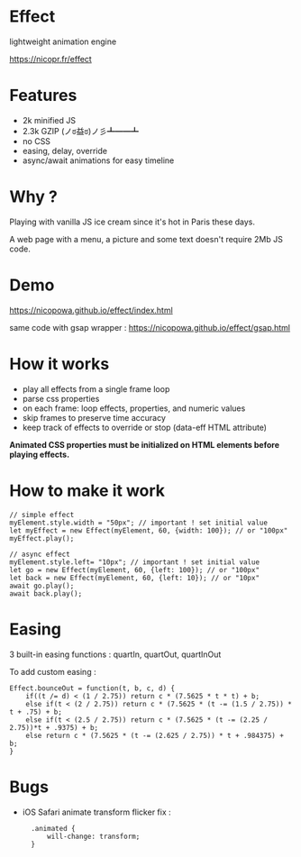 


# Effect

lightweight animation engine

https://nicopr.fr/effect

# Features

 - 2k minified JS
 - 2.3k GZIP (ノಠ益ಠ)ノ彡┻━━┻
 - no CSS
 - easing, delay, override
 - async/await animations for easy timeline

# Why ?

Playing with vanilla JS ice cream since it's hot in Paris these days.

A web page with a menu, a picture and some text doesn't require 2Mb JS code.

# Demo

https://nicopowa.github.io/effect/index.html

same code with gsap wrapper : https://nicopowa.github.io/effect/gsap.html

# How it works
- play all effects from a single frame loop
- parse css properties
- on each frame: loop effects, properties, and numeric values
- skip frames to preserve time accuracy
- keep track of effects to override or stop (data-eff HTML attribute)

**Animated CSS properties must be initialized on HTML elements before playing effects.**


# How to make it work

    // simple effect
    myElement.style.width = "50px"; // important ! set initial value
    let myEffect = new Effect(myElement, 60, {width: 100}); // or "100px"
    myEffect.play();

    // async effect
    myElement.style.left= "10px"; // important ! set initial value
    let go = new Effect(myElement, 60, {left: 100}); // or "100px"
    let back = new Effect(myElement, 60, {left: 10}); // or "10px"
    await go.play();
    await back.play();
	
# Easing

3 built-in easing functions : quartIn, quartOut, quartInOut

To add custom easing :

    Effect.bounceOut = function(t, b, c, d) {
		if((t /= d) < (1 / 2.75)) return c * (7.5625 * t * t) + b;
		else if(t < (2 / 2.75)) return c * (7.5625 * (t -= (1.5 / 2.75)) * t + .75) + b;
		else if(t < (2.5 / 2.75)) return c * (7.5625 * (t -= (2.25 / 2.75))*t + .9375) + b;
		else return c * (7.5625 * (t -= (2.625 / 2.75)) * t + .984375) + b;
	}
    
# Bugs
- iOS Safari animate transform flicker fix :
		
		.animated {
			will-change: transform;
		}

